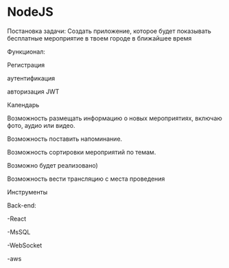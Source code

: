 # NodeJS

Постановка задачи:
Создать приложение, которое будет показывать бесплатные мероприятие в твоем городе в ближайшее время



Функционал:

Регистрация

аутентификация

авторизация JWT

Календарь

Возможность размещать информацию о новых мероприятиях, включаю фото, аудио или видео.

Возможность поставить напоминание.

Возможность сортировки мероприятий по темам.



Возможно будет реализовано)

Возможность вести трансляцию с места проведения



Инструменты

Back-end:

-React
 
-MsSQL

-WebSocket

-aws
